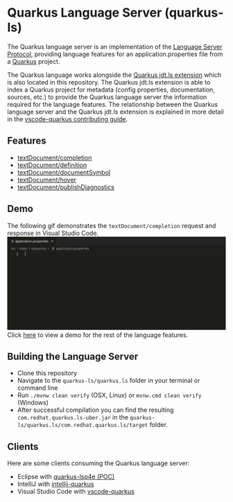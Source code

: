 Quarkus Language Server (quarkus-ls)
===========================

The Quarkus language server is an implementation of the 
[Language Server Protocol](https://github.com/Microsoft/language-server-protocol), providing
language features for an application.properties file from a
[Quarkus](https://quarkus.io/) project.

The Quarkus language works alongside the
[Quarkus jdt.ls extension](https://github.com/redhat-developer/quarkus-ls/tree/master/quarkus.jdt)
which is also located in this repository. The Quarkus jdt.ls extension is able to index
a Quarkus project for metadata (config properties, documentation, sources, etc.) to provide the 
Quarkus language server the information required for the language features.
The relationship between the Quarkus language server and the Quarkus jdt.ls extension is explained 
in more detail in the 
[vscode-quarkus contributing guide](https://github.com/redhat-developer/vscode-quarkus/blob/master/CONTRIBUTING.md).

Features
--------------

* [textDocument/completion](https://microsoft.github.io/language-server-protocol/specifications/specification-3-14/#textDocument_completion)
* [textDocument/definition](https://microsoft.github.io/language-server-protocol/specifications/specification-3-14#textDocument_definition)
* [textDocument/documentSymbol](https://microsoft.github.io/language-server-protocol/specifications/specification-3-14/#textDocument_documentSymbol)
* [textDocument/hover](https://microsoft.github.io/language-server-protocol/specifications/specification-3-14/#textDocument_hover)
* [textDocument/publishDiagnostics](https://microsoft.github.io/language-server-protocol/specifications/specification-3-14/#textDocument_publishDiagnostics)

Demo
--------------
The following gif demonstrates the `textDocument/completion` request and response in Visual Studio Code.
![key completion](./demos/textDocument_completion.gif)
Click [here](./demos/DEMO.md) to view a demo for the rest of the language features.

Building the Language Server
--------------
* Clone this repository
* Navigate to the `quarkus-ls/quarkus.ls` folder in your terminal or command line
* Run `./mvnw clean verify` (OSX, Linux) or `mvnw.cmd clean verify` (Windows)
* After successful compilation you can find the resulting `com.redhat.quarkus.ls-uber.jar` in the
`quarkus-ls/quarkus.ls/com.redhat.quarkus.ls/target` folder.

Clients
-------

Here are some clients consuming the Quarkus language server:

 * Eclipse with [quarkus-lsp4e (POC)](https://github.com/angelozerr/quarkus-lsp4e)
 * IntelliJ with [intellij-quarkus](https://github.com/jeffmaury/intellij-quarkus)
 * Visual Studio Code with [vscode-quarkus](https://github.com/redhat-developer/vscode-quarkus)